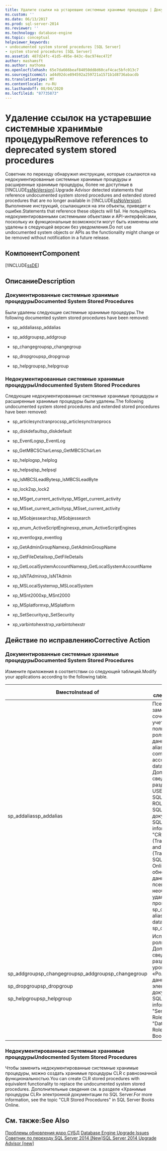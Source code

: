```yaml
---
title: Удалите ссылки на устаревшие системные хранимые процедуры | Документация Майкрософт
ms.custom: ''
ms.date: 06/13/2017
ms.prod: sql-server-2014
ms.reviewer: ''
ms.technology: database-engine
ms.topic: conceptual
helpviewer_keywords:
- undocumented system stored procedures [SQL Server]
- system stored procedures [SQL Server]
ms.assetid: 487d24fc-41d5-495e-843c-0ac974ec472f
author: mashamsft
ms.author: mathoma
ms.openlocfilehash: 65e7da666beaf84050dd8d60caf4cac5bfc013c7
ms.sourcegitcommit: ad4d92dce894592a259721a1571b1d8736abacdb
ms.translationtype: MT
ms.contentlocale: ru-RU
ms.lasthandoff: 08/04/2020
ms.locfileid: "87735873"
---
```

# <a name="remove-references-to-deprecated-system-stored-procedures"></a><span data-ttu-id="e9ec0-102">Удаление ссылок на устаревшие системные хранимые процедуры</span><span class="sxs-lookup"><span data-stu-id="e9ec0-102">Remove references to deprecated system stored procedures</span></span>
  <span data-ttu-id="e9ec0-103">Советник по переходу обнаружил инструкции, которые ссылаются на недокументированные системные хранимые процедуры и расширенные хранимые процедуры, более не доступные в [!INCLUDE[ssNoVersion](../../includes/ssnoversion-md.md)].</span><span class="sxs-lookup"><span data-stu-id="e9ec0-103">Upgrade Advisor detected statements that reference undocumented system stored procedures and extended stored procedures that are no longer available in [!INCLUDE[ssNoVersion](../../includes/ssnoversion-md.md)].</span></span> <span data-ttu-id="e9ec0-104">Выполнение инструкций, ссылающихся на эти объекты, приведет к ошибке.</span><span class="sxs-lookup"><span data-stu-id="e9ec0-104">Statements that reference these objects will fail.</span></span> <span data-ttu-id="e9ec0-105">Не пользуйтесь недокументированными системными объектами и API-интерфейсами, поскольку их функциональные возможности могут быть изменены или удалены в следующей версии без уведомления.</span><span class="sxs-lookup"><span data-stu-id="e9ec0-105">Do not use undocumented system objects or APIs as the functionality might change or be removed without notification in a future release.</span></span>  
  
## <a name="component"></a><span data-ttu-id="e9ec0-106">Компонент</span><span class="sxs-lookup"><span data-stu-id="e9ec0-106">Component</span></span>  
 [!INCLUDE[ssDE](../../includes/ssde-md.md)]  
  
## <a name="description"></a><span data-ttu-id="e9ec0-107">Описание</span><span class="sxs-lookup"><span data-stu-id="e9ec0-107">Description</span></span>  
  
### <a name="documented-system-stored-procedures"></a><span data-ttu-id="e9ec0-108">Документированные системные хранимые процедуры</span><span class="sxs-lookup"><span data-stu-id="e9ec0-108">Documented System Stored Procedures</span></span>  
 <span data-ttu-id="e9ec0-109">Были удалены следующие системные хранимые процедуры.</span><span class="sxs-lookup"><span data-stu-id="e9ec0-109">The following documented system stored procedures have been removed:</span></span>  
  
-   <span data-ttu-id="e9ec0-110">sp_addalias</span><span class="sxs-lookup"><span data-stu-id="e9ec0-110">sp_addalias</span></span>  
  
-   <span data-ttu-id="e9ec0-111">sp_addgroup</span><span class="sxs-lookup"><span data-stu-id="e9ec0-111">sp_addgroup</span></span>  
  
-   <span data-ttu-id="e9ec0-112">sp_changegroup</span><span class="sxs-lookup"><span data-stu-id="e9ec0-112">sp_changegroup</span></span>  
  
-   <span data-ttu-id="e9ec0-113">sp_dropgroup</span><span class="sxs-lookup"><span data-stu-id="e9ec0-113">sp_dropgroup</span></span>  
  
-   <span data-ttu-id="e9ec0-114">sp_helpgroup</span><span class="sxs-lookup"><span data-stu-id="e9ec0-114">sp_helpgroup</span></span>  
  
### <a name="undocumented-system-stored-procedures"></a><span data-ttu-id="e9ec0-115">Недокументированные системные хранимые процедуры</span><span class="sxs-lookup"><span data-stu-id="e9ec0-115">Undocumented System Stored Procedures</span></span>  
 <span data-ttu-id="e9ec0-116">Следующие недокументированные системные хранимые процедуры и расширенные хранимые процедуры были удалены.</span><span class="sxs-lookup"><span data-stu-id="e9ec0-116">The following undocumented system stored procedures and extended stored procedures have been removed:</span></span>  
  
-   <span data-ttu-id="e9ec0-117">sp_articlesynctranprocs</span><span class="sxs-lookup"><span data-stu-id="e9ec0-117">sp_articlesynctranprocs</span></span>  
  
-   <span data-ttu-id="e9ec0-118">sp_diskdefault</span><span class="sxs-lookup"><span data-stu-id="e9ec0-118">sp_diskdefault</span></span>  
  
-   <span data-ttu-id="e9ec0-119">sp_EventLog</span><span class="sxs-lookup"><span data-stu-id="e9ec0-119">sp_EventLog</span></span>  
  
-   <span data-ttu-id="e9ec0-120">sp_GetMBCSCharLen</span><span class="sxs-lookup"><span data-stu-id="e9ec0-120">sp_GetMBCSCharLen</span></span>  
  
-   <span data-ttu-id="e9ec0-121">sp_helplog</span><span class="sxs-lookup"><span data-stu-id="e9ec0-121">sp_helplog</span></span>  
  
-   <span data-ttu-id="e9ec0-122">sp_helpsql</span><span class="sxs-lookup"><span data-stu-id="e9ec0-122">sp_helpsql</span></span>  
  
-   <span data-ttu-id="e9ec0-123">sp_IsMBCSLeadByte</span><span class="sxs-lookup"><span data-stu-id="e9ec0-123">sp_IsMBCSLeadByte</span></span>  
  
-   <span data-ttu-id="e9ec0-124">sp_lock2</span><span class="sxs-lookup"><span data-stu-id="e9ec0-124">sp_lock2</span></span>  
  
-   <span data-ttu-id="e9ec0-125">sp_MSget_current_activity</span><span class="sxs-lookup"><span data-stu-id="e9ec0-125">sp_MSget_current_activity</span></span>  
  
-   <span data-ttu-id="e9ec0-126">sp_MSset_current_activity</span><span class="sxs-lookup"><span data-stu-id="e9ec0-126">sp_MSset_current_activity</span></span>  
  
-   <span data-ttu-id="e9ec0-127">sp_MSobjessearch</span><span class="sxs-lookup"><span data-stu-id="e9ec0-127">sp_MSobjessearch</span></span>  
  
-   <span data-ttu-id="e9ec0-128">xp_enum_ActiveScriptEngines</span><span class="sxs-lookup"><span data-stu-id="e9ec0-128">xp_enum_ActiveScriptEngines</span></span>  
  
-   <span data-ttu-id="e9ec0-129">xp_eventlog</span><span class="sxs-lookup"><span data-stu-id="e9ec0-129">xp_eventlog</span></span>  
  
-   <span data-ttu-id="e9ec0-130">xp_GetAdminGroupName</span><span class="sxs-lookup"><span data-stu-id="e9ec0-130">xp_GetAdminGroupName</span></span>  
  
-   <span data-ttu-id="e9ec0-131">xp_GetFileDetails</span><span class="sxs-lookup"><span data-stu-id="e9ec0-131">xp_GetFileDetails</span></span>  
  
-   <span data-ttu-id="e9ec0-132">xp_GetLocalSystemAccountName</span><span class="sxs-lookup"><span data-stu-id="e9ec0-132">xp_GetLocalSystemAccountName</span></span>  
  
-   <span data-ttu-id="e9ec0-133">xp_IsNTAdmin</span><span class="sxs-lookup"><span data-stu-id="e9ec0-133">xp_IsNTAdmin</span></span>  
  
-   <span data-ttu-id="e9ec0-134">xp_MSLocalSystem</span><span class="sxs-lookup"><span data-stu-id="e9ec0-134">xp_MSLocalSystem</span></span>  
  
-   <span data-ttu-id="e9ec0-135">xp_MSnt2000</span><span class="sxs-lookup"><span data-stu-id="e9ec0-135">xp_MSnt2000</span></span>  
  
-   <span data-ttu-id="e9ec0-136">xp_MSplatform</span><span class="sxs-lookup"><span data-stu-id="e9ec0-136">xp_MSplatform</span></span>  
  
-   <span data-ttu-id="e9ec0-137">xp_SetSecurity</span><span class="sxs-lookup"><span data-stu-id="e9ec0-137">xp_SetSecurity</span></span>  
  
-   <span data-ttu-id="e9ec0-138">xp_varbintohexstr</span><span class="sxs-lookup"><span data-stu-id="e9ec0-138">xp_varbintohexstr</span></span>  
  
## <a name="corrective-action"></a><span data-ttu-id="e9ec0-139">Действие по исправлению</span><span class="sxs-lookup"><span data-stu-id="e9ec0-139">Corrective Action</span></span>  
  
### <a name="documented-system-stored-procedures"></a><span data-ttu-id="e9ec0-140">Документированные системные хранимые процедуры</span><span class="sxs-lookup"><span data-stu-id="e9ec0-140">Documented System Stored Procedures</span></span>  
 <span data-ttu-id="e9ec0-141">Измените приложения в соответствии со следующей таблицей.</span><span class="sxs-lookup"><span data-stu-id="e9ec0-141">Modify your applications according to the following table.</span></span>  
  
|<span data-ttu-id="e9ec0-142">Вместо</span><span class="sxs-lookup"><span data-stu-id="e9ec0-142">Instead of</span></span>|<span data-ttu-id="e9ec0-143">выполните следующее:</span><span class="sxs-lookup"><span data-stu-id="e9ec0-143">Do this</span></span>|  
|----------------|-------------|  
|<span data-ttu-id="e9ec0-144">sp_addalias</span><span class="sxs-lookup"><span data-stu-id="e9ec0-144">sp_addalias</span></span>|<span data-ttu-id="e9ec0-145">Псевдонимы заменены сочетанием учетных записей пользователей и ролями базы данных.</span><span class="sxs-lookup"><span data-stu-id="e9ec0-145">Replace aliases with a combination of user accounts and database roles.</span></span> <span data-ttu-id="e9ec0-146">Дополнительные сведения см. в разделах «CREATE USER (Transact-SQL)» и «CREATE ROLE (Transact-SQL)» электронной документации по SQL Server.</span><span class="sxs-lookup"><span data-stu-id="e9ec0-146">For more information, see "CREATE USER (Transact-SQL)" and "CREATE ROLE (Transact-SQL)" in SQL Server Books Online.</span></span> <span data-ttu-id="e9ec0-147">В обновленных базах данных псевдонимы необходимо удалить с помощью процедуры sp_dropalias.</span><span class="sxs-lookup"><span data-stu-id="e9ec0-147">Remove aliases in upgraded databases by using sp_dropalias.</span></span>|  
|<span data-ttu-id="e9ec0-148">sp_addgroupsp_changegroup</span><span class="sxs-lookup"><span data-stu-id="e9ec0-148">sp_addgroupsp_changegroup</span></span><br /><br /> <span data-ttu-id="e9ec0-149">sp_dropgroup</span><span class="sxs-lookup"><span data-stu-id="e9ec0-149">sp_dropgroup</span></span><br /><br /> <span data-ttu-id="e9ec0-150">sp_helpgroup</span><span class="sxs-lookup"><span data-stu-id="e9ec0-150">sp_helpgroup</span></span>|<span data-ttu-id="e9ec0-151">Используйте роли.</span><span class="sxs-lookup"><span data-stu-id="e9ec0-151">Use roles.</span></span> <span data-ttu-id="e9ec0-152">Дополнительные сведения см. в разделах «Роли уровня сервера» и «Роли уровня базы данных» в электронной документации по SQL Server.</span><span class="sxs-lookup"><span data-stu-id="e9ec0-152">For more information, see "Server-Level Roles" and "Database-Level Roles" in SQL Server Books Online.</span></span>|  
  
### <a name="undocmented-system-stored-procedures"></a><span data-ttu-id="e9ec0-153">Недокументированные системные хранимые процедуры</span><span class="sxs-lookup"><span data-stu-id="e9ec0-153">Undocmented System Stored Procedures</span></span>  
 <span data-ttu-id="e9ec0-154">Чтобы заменить недокументированные системные хранимые процедуры, можно создать хранимые процедуры CLR с равнозначной функциональностью.</span><span class="sxs-lookup"><span data-stu-id="e9ec0-154">You can create CLR stored procedures with equivalent functionality to replace the undocumented system stored procedures.</span></span> <span data-ttu-id="e9ec0-155">Дополнительные сведения см. в разделе «Хранимые процедуры CLR» электронной документации по SQL Server.</span><span class="sxs-lookup"><span data-stu-id="e9ec0-155">For more information, see the topic "CLR Stored Procedures" in SQL Server Books Online.</span></span>  
  
## <a name="see-also"></a><span data-ttu-id="e9ec0-156">См. также:</span><span class="sxs-lookup"><span data-stu-id="e9ec0-156">See Also</span></span>  
 <span data-ttu-id="e9ec0-157">[Проблемы обновления ядро СУБД](../../../2014/sql-server/install/database-engine-upgrade-issues.md) </span><span class="sxs-lookup"><span data-stu-id="e9ec0-157">[Database Engine Upgrade Issues](../../../2014/sql-server/install/database-engine-upgrade-issues.md) </span></span>  
 [<span data-ttu-id="e9ec0-158">Советник по переходу SQL Server 2014 &#91;New&#93;</span><span class="sxs-lookup"><span data-stu-id="e9ec0-158">SQL Server 2014 Upgrade Advisor &#91;new&#93;</span></span>](sql-server-2014-upgrade-advisor.md)  
  
  
